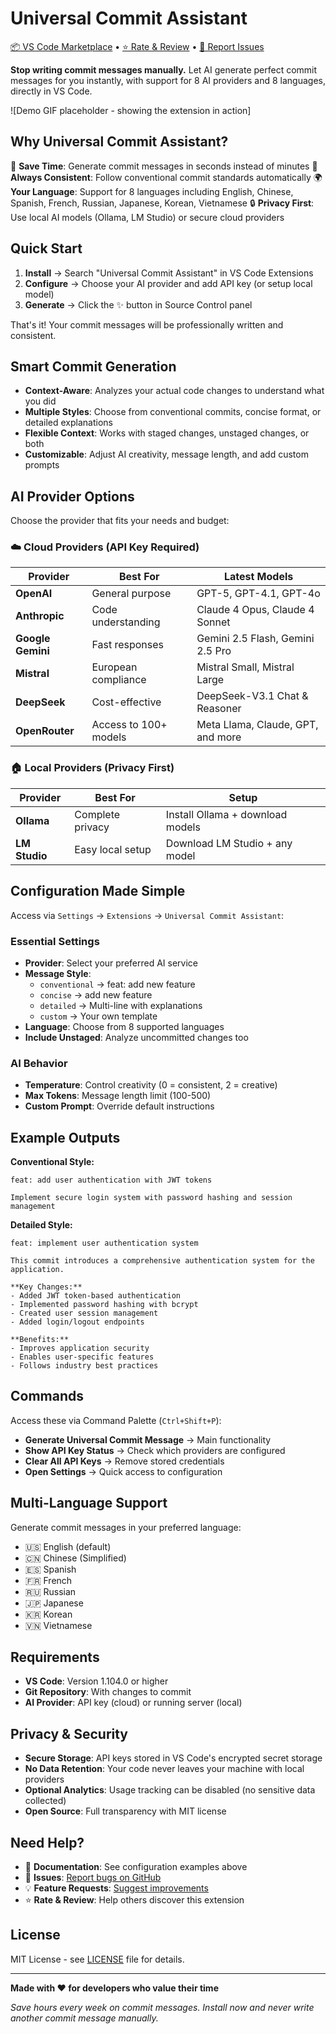 # Universal Commit Assistant

[📦 VS Code Marketplace](https://marketplace.visualstudio.com/items?itemName=gianged.universal-commit-assistant) • [⭐ Rate & Review](https://marketplace.visualstudio.com/items?itemName=gianged.universal-commit-assistant&ssr=false#review-details) • [🐛 Report Issues](https://github.com/gianged/universal-commit-assistant/issues)

**Stop writing commit messages manually.** Let AI generate perfect commit messages for you instantly, with support for 8 AI providers and 8 languages, directly in VS Code.

![Demo GIF placeholder - showing the extension in action]

## Why Universal Commit Assistant?

🚀 **Save Time**: Generate commit messages in seconds instead of minutes
🎯 **Always Consistent**: Follow conventional commit standards automatically
🌍 **Your Language**: Support for 8 languages including English, Chinese, Spanish, French, Russian, Japanese, Korean, Vietnamese
🔒 **Privacy First**: Use local AI models (Ollama, LM Studio) or secure cloud providers

## Quick Start

1. **Install** → Search "Universal Commit Assistant" in VS Code Extensions
2. **Configure** → Choose your AI provider and add API key (or setup local model)
3. **Generate** → Click the ✨ button in Source Control panel

That's it! Your commit messages will be professionally written and consistent.

## Smart Commit Generation

- **Context-Aware**: Analyzes your actual code changes to understand what you did
- **Multiple Styles**: Choose from conventional commits, concise format, or detailed explanations
- **Flexible Context**: Works with staged changes, unstaged changes, or both
- **Customizable**: Adjust AI creativity, message length, and add custom prompts

## AI Provider Options

Choose the provider that fits your needs and budget:

### ☁️ Cloud Providers (API Key Required)
| Provider | Best For | Latest Models |
|----------|----------|---------------|
| **OpenAI** | General purpose | GPT-5, GPT-4.1, GPT-4o |
| **Anthropic** | Code understanding | Claude 4 Opus, Claude 4 Sonnet |
| **Google Gemini** | Fast responses | Gemini 2.5 Flash, Gemini 2.5 Pro |
| **Mistral** | European compliance | Mistral Small, Mistral Large |
| **DeepSeek** | Cost-effective | DeepSeek-V3.1 Chat & Reasoner |
| **OpenRouter** | Access to 100+ models | Meta Llama, Claude, GPT, and more |

### 🏠 Local Providers (Privacy First)
| Provider | Best For | Setup |
|----------|----------|-------|
| **Ollama** | Complete privacy | Install Ollama + download models |
| **LM Studio** | Easy local setup | Download LM Studio + any model |

## Configuration Made Simple

Access via `Settings` → `Extensions` → `Universal Commit Assistant`:

### Essential Settings
- **Provider**: Select your preferred AI service
- **Message Style**:
  - `conventional` → feat: add new feature
  - `concise` → add new feature
  - `detailed` → Multi-line with explanations
  - `custom` → Your own template
- **Language**: Choose from 8 supported languages
- **Include Unstaged**: Analyze uncommitted changes too

### AI Behavior
- **Temperature**: Control creativity (0 = consistent, 2 = creative)
- **Max Tokens**: Message length limit (100-500)
- **Custom Prompt**: Override default instructions

## Example Outputs

**Conventional Style:**
```
feat: add user authentication with JWT tokens

Implement secure login system with password hashing and session management
```

**Detailed Style:**
```
feat: implement user authentication system

This commit introduces a comprehensive authentication system for the application.

**Key Changes:**
- Added JWT token-based authentication
- Implemented password hashing with bcrypt
- Created user session management
- Added login/logout endpoints

**Benefits:**
- Improves application security
- Enables user-specific features
- Follows industry best practices
```

## Commands

Access these via Command Palette (`Ctrl+Shift+P`):

- **Generate Universal Commit Message** → Main functionality
- **Show API Key Status** → Check which providers are configured
- **Clear All API Keys** → Remove stored credentials
- **Open Settings** → Quick access to configuration

## Multi-Language Support

Generate commit messages in your preferred language:
- 🇺🇸 English (default)
- 🇨🇳 Chinese (Simplified)
- 🇪🇸 Spanish
- 🇫🇷 French
- 🇷🇺 Russian
- 🇯🇵 Japanese
- 🇰🇷 Korean
- 🇻🇳 Vietnamese

## Requirements

- **VS Code**: Version 1.104.0 or higher
- **Git Repository**: With changes to commit
- **AI Provider**: API key (cloud) or running server (local)

## Privacy & Security

- **Secure Storage**: API keys stored in VS Code's encrypted secret storage
- **No Data Retention**: Your code never leaves your machine with local providers
- **Optional Analytics**: Usage tracking can be disabled (no sensitive data collected)
- **Open Source**: Full transparency with MIT license

## Need Help?

- 📖 **Documentation**: See configuration examples above
- 🐛 **Issues**: [Report bugs on GitHub](https://github.com/gianged/universal-commit-assistant/issues)
- 💡 **Feature Requests**: [Suggest improvements](https://github.com/gianged/universal-commit-assistant/issues)
- ⭐ **Rate & Review**: Help others discover this extension

## License

MIT License - see [LICENSE](LICENSE) file for details.

---

**Made with ❤️ for developers who value their time**

*Save hours every week on commit messages. Install now and never write another commit message manually.*